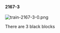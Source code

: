 #### 2167-3
![train-2167-3-0.png](https://github.com/lil-lab/nlvr/raw/master/nlvr/train/images/25/train-2167-3-0.png "train-2167-3-0.png")

There are 3 black blocks